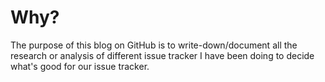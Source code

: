 # Why?

The purpose of this blog on GitHub is to write-down/document all the research or analysis of different issue tracker I have been doing to decide what's good for our issue tracker.
